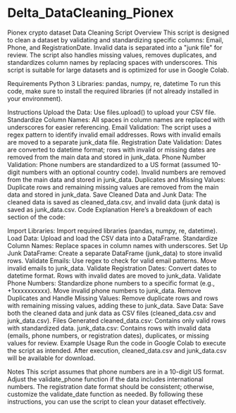 # Delta_DataCleaning_Pionex
Pionex crypto dataset
Data Cleaning Script
Overview
This script is designed to clean a dataset by validating and standardizing specific columns: Email, Phone, and RegistrationDate. Invalid data is separated into a "junk file" for review. The script also handles missing values, removes duplicates, and standardizes column names by replacing spaces with underscores. This script is suitable for large datasets and is optimized for use in Google Colab.

Requirements
Python 3
Libraries: pandas, numpy, re, datetime
To run this code, make sure to install the required libraries (if not already installed in your environment).

Instructions
Upload the Data: Use files.upload() to upload your CSV file.
Standardize Column Names: All spaces in column names are replaced with underscores for easier referencing.
Email Validation: The script uses a regex pattern to identify invalid email addresses. Rows with invalid emails are moved to a separate junk_data file.
Registration Date Validation: Dates are converted to datetime format; rows with invalid or missing dates are removed from the main data and stored in junk_data.
Phone Number Validation: Phone numbers are standardized to a US format (assumed 10-digit numbers with an optional country code). Invalid numbers are removed from the main data and stored in junk_data.
Duplicates and Missing Values: Duplicate rows and remaining missing values are removed from the main data and stored in junk_data.
Save Cleaned Data and Junk Data: The cleaned data is saved as cleaned_data.csv, and invalid data (junk data) is saved as junk_data.csv.
Code Explanation
Here’s a breakdown of each section of the code:

Import Libraries: Import required libraries (pandas, numpy, re, datetime).
Load Data: Upload and load the CSV data into a DataFrame.
Standardize Column Names: Replace spaces in column names with underscores.
Set Up Junk DataFrame: Create a separate DataFrame (junk_data) to store invalid rows.
Validate Emails: Use regex to check for valid email patterns. Move invalid emails to junk_data.
Validate Registration Dates: Convert dates to datetime format. Rows with invalid dates are moved to junk_data.
Validate Phone Numbers: Standardize phone numbers to a specific format (e.g., +1xxxxxxxxxx). Move invalid phone numbers to junk_data.
Remove Duplicates and Handle Missing Values: Remove duplicate rows and rows with remaining missing values, adding these to junk_data.
Save Data: Save both the cleaned data and junk data as CSV files (cleaned_data.csv and junk_data.csv).
Files Generated
cleaned_data.csv: Contains only valid rows with standardized data.
junk_data.csv: Contains rows with invalid data (emails, phone numbers, or registration dates), duplicates, or missing values for review.
Example Usage
Run the code in Google Colab to execute the script as intended. After execution, cleaned_data.csv and junk_data.csv will be available for download.

Notes
This script assumes that phone numbers are in a 10-digit US format. Adjust the validate_phone function if the data includes international numbers.
The registration date format should be consistent; otherwise, customize the validate_date function as needed.
By following these instructions, you can use the script to clean your dataset effectively.
